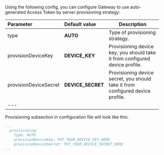 Using the following config, you can configure Gateway to use auto-generated Access Token by server provisioning strategy:

| **Parameter**         | **Default value** | **Description**                                                                    |
|:----------------------|:------------------|------------------------------------------------------------------------------------
| type                  | **AUTO**          | Type of provisioning strategy.                                                     |
| provisionDeviceKey    | **DEVICE_KEY**    | Provisioning device key, you should take it from configured device profile.        |
| provisionDeviceSecret | **DEVICE_SECRET** | Provisioning device secret, you should take it from configured device profile.     |
| ---                   

Provisioning subsection in configuration file will look like this:
```yaml
...
  provisioning:
    type: AUTO
    provisionDeviceKey: PUT_YOUR_DEVICE_KEY_HERE
    provisionDeviceSecret: PUT_YOUR_DEVICE_SECRET_HERE
...
```

